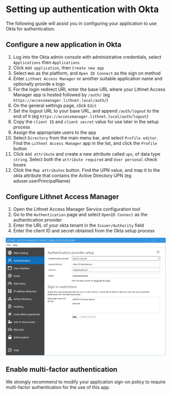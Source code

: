 # Setting up authentication with Okta

The following guide will assist you in configuring your application to use Okta for authentication. 

## Configure a new application in Okta
1. Log into the Okta admin console with administrative credentials, select `Applications` then `Applications`
2. Click `Add application`, then `Create new app`
3. Select `Web` as the platform, and `Open ID Connect` as the sign on method
3. Enter `Lithnet Access Manager` or another suitable application name and optionally provide a logo
4. For the login redirect URI, enter the base URL where your Lithnet Access Manager app is hosted followed by `/auth/` (eg `https://accessmanager.lithnet.local/auth/`)
5. On the general settings page, click `Edit`
6. Set the logout URL to your base URL, and append `/auth/logout` to the end of it (eg `https://accessmanager.lithnet.local/auth/logout`)
7. Copy the `client ID` and `client secret` value for use later in the setup process
8. Assign the appropriate users to the app
9. Select `Directory` from the main menu bar, and select `Profile editor`. Find the `Lithnet Access Manager` app in the list, and click the `Profile` button
10. Click `Add attribute` and create a new attribute called `upn`, of data type `string`. Select both the `attribute required` and `User personal` check boxes
11. Click the `Map attributes` button. Find the UPN value, and map it to the okta attribute that contains the Active Directory UPN (eg aduser.userPrincipalName)

## Configure Lithnet Access Manager
1. Open the Lithnet Access Manager Service configuration tool
2. Go to the `Authentication` page and select `OpenID Connect` as the authentication provider
3. Enter the URL of your okta tenant in the `Issuer/Authority` field
4. Enter the client ID and secret obtained from the Okta setup process

![](../images/ui-page-authentication-oidc.png)

## Enable multi-factor authentication
We strongly recommend to modify your application sign-on policy to require multi-factor authentication for the use of this app.